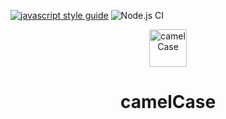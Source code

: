 [![javascript style guide](https://img.shields.io/badge/code_style-standard-brightgreen.svg)](https://standardjs.com)
![Node.js CI](https://github.com/Ilchuk-Mihail/camel/workflows/Node.js%20CI/badge.svg?branch=master)

<p align="center">
    <img alt="camelCase" src="https://upload.wikimedia.org/wikipedia/commons/thumb/c/c8/CamelCase_new.svg/1200px-CamelCase_new.svg.png" width="60" />
</p>
<h1 align="center">
  camelCase
</h1>

